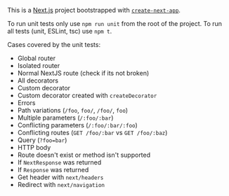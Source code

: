 This is a [Next.js](https://nextjs.org/) project bootstrapped with [`create-next-app`](https://github.com/vercel/next.js/tree/canary/packages/create-next-app).

To run unit tests only use `npm run unit` from the root of the project. To run all tests (unit, ESLint, tsc) use `npm t`.

Cases covered by the unit tests:

- Global router
- Isolated router
- Normal NextJS route (check if its not broken)
- All decorators
- Custom decorator
- Custom decorator created with `createDecorator`
- Errors
- Path variations (`/foo`, `foo/`, `/foo/`, `foo`)
- Multiple parameters (`/:foo/:bar`)
- Conflicting parameters (`/:foo/:bar/:foo`)
- Conflicting routes (`GET /foo/:bar` vs `GET /foo/:baz`)
- Query (`?foo=bar`)
- HTTP body
- Route doesn't exist or method isn't supported
- If `NextResponse` was returned
- If `Response` was returned
- Get header with `next/headers`
- Redirect with `next/navigation`

